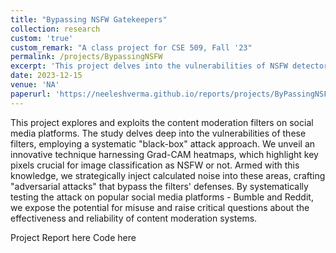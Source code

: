 ```yaml
---
title: "Bypassing NSFW Gatekeepers"
collection: research
custom: 'true'
custom_remark: "A class project for CSE 509, Fall '23"
permalink: /projects/BypassingNSFW
excerpt: 'This project delves into the vulnerabilities of NSFW detectors on social media platforms. We employed a systematic black-box attack methodology, leveraging Grad-CAM-generated heatmaps, the study exposes weaknesses in existing detectors, offering insights into the robustness of content moderation systems.'
date: 2023-12-15
venue: 'NA'
paperurl: 'https://neeleshverma.github.io/reports/projects/ByPassingNSFW.pdf'
---
```


<style>

/* Style the counter cards */
.card {
<!--   box-shadow: 0 4px 8px 0 rgba(0, 0, 0, 0.2); /* this adds the "card" effect */ -->
  padding: 16px;
<!--   text-align: center; -->
<!--   background-color: #f1f1f1; -->
}

a:link {
  text-decoration: none;
}
</style>

This project explores and exploits the content moderation filters on social media platforms. The study delves deep into the vulnerabilities of these filters, employing a systematic "black-box" attack approach. We unveil an innovative technique harnessing Grad-CAM heatmaps, which highlight key pixels crucial for image classification as NSFW or not. Armed with this knowledge, we strategically inject calculated noise into these areas, crafting "adversarial attacks" that bypass the filters' defenses. By systematically testing the attack on popular social media platforms - Bumble and Reddit, we expose the potential for misuse and raise critical questions about the effectiveness and reliability of content moderation systems.  

Project Report [here](https://neeleshverma.github.io/reports/projects/ByPassingNSFW.pdf)
Code [here](https://github.com/Ethos-lab/research-project-security-sheriffs)